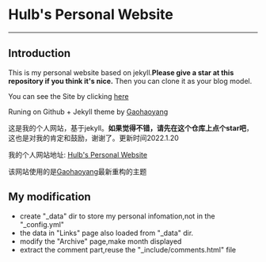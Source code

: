 # Hulb's Personal Website

---

## Introduction

This is my personal website based on jekyll.**Please give a star at this repository if you think it's nice.** Then you can clone it as your blog model.

You can see the Site by clicking [here](http://luoxuehuan.github.io/) 

Runing on Github + Jekyll theme by [Gaohaoyang](https://github.com/Gaohaoyang/gaohaoyang.github.io)


这是我的个人网站，基于jekyll。**如果觉得不错，请先在这个仓库上点个star吧**，这也是对我的肯定和鼓励，谢谢了。更新时间2022.1.20

我的个人网站地址: [Hulb's Personal Website](http://luoxuehuan.github.io/)

该网站使用的是[Gaohaoyang](https://github.com/Gaohaoyang/gaohaoyang.github.io)最新重构的主题




## My modification

- create "_data" dir to store my personal infomation,not in the "_config.yml"
- the data in "Links" page also loaded from "_data" dir.
- modify the "Archive" page,make month displayed
- extract the comment part,reuse the "_include/comments.html" file










